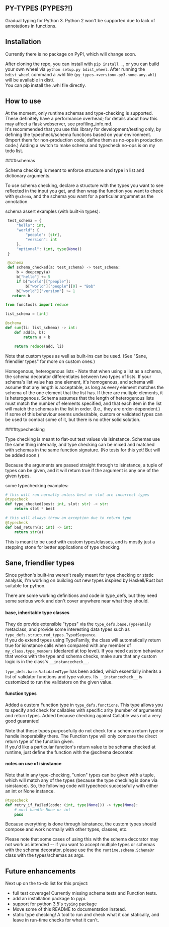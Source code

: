 PY-TYPES (PYPES?!)
-------------

Gradual typing for Python 3. Python 2 won't be supported due to lack of annotations in functions.


Installation
-----------

Currently there is no package on PyPI, which will change soon.

After cloning the repo, you can install with `pip install .`,
or you can build your own wheel via `python setup.py bdist_wheel`.  After running the `bdist_wheel`
command a .whl file (`py_types-<version>-py3-none-any.whl`) will be available in dist/.  
You can pip install the .whl file directly.

How to use
-----------

At the moment, only runtime schemas and type-checking is supported.  These definitely have a performance overhead;
for details about how this may affect a flask webserver, see profiling_info.md.  
It's recommended that you use this library for development/testing only, by defining the typecheck/schema functions based on your environment.
(Import them for non-production code, define them as no-ops in production code.)
Adding a switch to make schema and typecheck no-ops is on my todo list.


####schemas

Schema checking is meant to enforce structure and type in list and dictionary arguments.

To use schema checking, declare a structure with the types you want to see reflected in the input you get,
and then wrap the function you want to check with `@schema`, and the schema you want for a particular argumnet as the annotation.

schema assert examples (with built-in types):

```python
 test_schema = {
     "hello": int,
     "world": {
         "people": [str],
         "version": int
     },
     "optional": (int, type(None))
 }

 @schema
 def schema_checked(a: test_schema) -> test_schema:
     b = deepcopy(a)
     b["hello"] += 5
     if b["world"]["people"]:
         b["world"]["people"][0] = "Bob"
     b["world"]["version"] += 1
   return b
```

```python
from functools import reduce

list_schema = [int]

@schema
def sum(li: list_schema) -> int:
    def add(a, b):
        return a + b

    return reduce(add, li)
```

Note that custom types as well as built-ins can be used.  (See "Sane, friendlier types" for more on custom ones.)


Homogenous, heterogenous lists - Note that when using a list as a schema, the schema decorator differentiates between two types of lists.
If your schema's list value has one element, it's homogenous, and schema will assume that any length is acceptable, as long as every element
matches the schema of the one element that the list has.  If there are multiple elements, it is heterogenous.  Schema assumes that the length
of heterogenous lists must match the number of elements specified, and that each item in the list will match the schemas in the list in order.
(I.e., they are order-dependent.)  
If some of this behaviour seems undesirable, custom or validated types can be used to combat some of it, but there is no other solid solution.

####typechecking

Type checking is meant to flat-out test values via isinstance.  Schemas use the same thing internally,
and type checking can be mixed and matched with schemas in the same function signature. (No tests for this yet!  But will be added soon.)

Because the arguments are passed straight through to isinstance, a tuple of types can be given, and it will return true
if the argument is any one of the given types.

some typechecking examples:
```python
# this will run normally unless best or slot are incorrect types
@typecheck
def type_checked(best: int, slot: str) -> str:
    return slot * best

# this will always throw an exception due to return type
@typecheck
def bad_return(a: int) -> int:
    return str(a)

```

This is meant to be used with custom types/classes, and is mostly just a stepping stone for better applications of type checking.


Sane, friendlier types
----------------

Since python's built-ins weren't really meant for type checking or static analysis, I'm working on
building out new types inspired by Haskell/Rust but suitable for python.

There are some working definitions and code in type_defs, but they need some serious work and don't cover
anywhere near what they should.

#### base, inheritable type classes

They do provide extensible "types" via the `type_defs.base.TypeFamily` metaclass, and provide some interesting
data types such as `type_defs.structured_types.TypedSequence`.  
If you do extend types using TypeFamily, the class will automatically return true for isinstance calls when compared
with any member of `my_class.type_members` (declared at top level).  If you need custom behaviour that works with
the type and schema checks, make sure that any custom logic is in the class's `__instancecheck__`.

`type_defs.base.ValidatedType` has been added, which essentially inherits a list of validator functions and type
values.  Its `__instancecheck__` is customized to run the validators on the given value.


#### function types

Added a custom Function type in `type_defs.functions`.  This type allows you to specify and check for callables with
specific arity (number of arguments) and return types. Added because checking against Callable was not a very good guarantee!

Note that these types purposefully do not check for a schema return type or handle inoperability there.  The Function type will
only compare the direct return type of the function given.  
If you'd like a particular function's return value to be schema checked at runtime, just define the function with the @schema
decorator.


#### notes on use of isinstance

Note that in any type-checking, "union" types can be given with a tuple, which will match
any of the types (because the type checking is done via isinstance).  So, the following code will typecheck successfully
with either an int or None instance.

```python
@typecheck
def retry_if_failed(code: (int, type(None))) -> type(None):
    # must handle None or int
    pass
```

Because everything is done through isinstance, the custom types should compose and work normally with other types, classes, etc.

Please note that some cases of using this with the schema decorator may not work as intended -- if you want to accept multiple
types or schemas with the schema decorator, please use the the `runtime.schema.SchemaOr` class with the types/schemas as args.


Future enhancements
----------------

Next up on the to-do list for this project:
- full test coverage! Currently missing schema tests and Function tests.
- add an installation package to pypi.
- support for python 3.5's `typing` package
- Move some of this README to documentation instead.
- static type checking! A tool to run and check what it can statically, and leave in run-time checks for what it can't.
